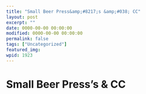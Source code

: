 ```yaml
---
title: "Small Beer Press&amp;#8217;s &amp;#038; CC"
layout: post
excerpt: ""
date: 0000-00-00 00:00:00
modified: 0000-00-00 00:00:00
permalink: false
tags: ["Uncategorized"]
featured_img: 
wpid: 1923
---
```


# Small Beer Press&#8217;s &#038; CC

